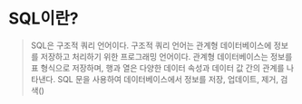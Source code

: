 # SQL이란?
> SQL은 구조적 쿼리 언어이다. 
> 구조적 쿼리 언어는 관계형 데이터베이스에 정보를 저장하고 처리하기 위한 프로그래밍 언어이다.
> 관계형 데이터베이스는 정보를 표 형식으로 저장하며, 행과 열은 다양한 데이터 속성과 데이터 값 간의 관계를 나타낸다.
> SQL 문을 사용하여 데이터베이스에서 정보를 저장, 업데이트, 제거, 검색()